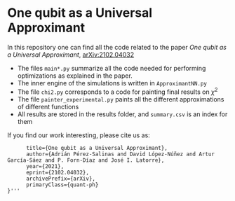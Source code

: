 # One qubit as a Universal Approximant

In this repository one can find all the code related to the paper *One 
qubit as a Universal Approximant*, [arXiv:2102.04032](https://arxiv.org/abs/2102.04032) 

- The files `main*.py` summarize all the code needed for performing optimizations as
explained in the paper. 
- The inner engine of the simulations is written in 
`ApproximantNN.py`
- The file `chi2.py` corresponds to a code for painting final results on $\chi^2$
- The file `painter_experimental.py` paints all the different approximations of
different functions
- All results are stored in the results folder, and `summary.csv` is an index for them

If you find our work interesting, please cite us as:

```@misc{single-qubit-universal-approximant,
      title={One qubit as a Universal Approximant}, 
      author={Adrián Pérez-Salinas and David López-Núñez and Artur García-Sáez and P. Forn-Díaz and José I. Latorre},
      year={2021},
      eprint={2102.04032},
      archivePrefix={arXiv},
      primaryClass={quant-ph}
}'''

